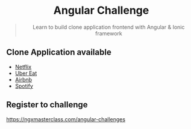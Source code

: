 <div align="center">
  <h1>
    Angular Challenge
  </h1>
  
  > Learn to build clone application frontend with Angular & Ionic framework
</div>


## Clone Application available

- [Netflix](https://ngx-netflix-ui-clone.web.app)
- [Uber Eat](https://ngx-uber-eats-ui-clone.web.app)
- [Airbnb](https://ngx-airbnb-ui-clone.web.app)
- [Spotify](https://ngx-spotify-ui-clone.web.app)

## Register to challenge
https://ngxmasterclass.com/angular-challenges
